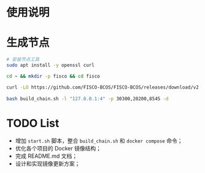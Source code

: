 # 使用说明

# 生成节点

```Bash
# 安装节点工具
sudo apt install -y openssl curl

cd ~ && mkdir -p fisco && cd fisco

curl -LO https://github.com/FISCO-BCOS/FISCO-BCOS/releases/download/v2.4.0/build_chain.sh && chmod u+x build_chain.sh
 
bash build_chain.sh -l "127.0.0.1:4" -p 30300,20200,8545 -d
```

# TODO List

* 增加 `start.sh` 脚本，整合 `build_chain.sh` 和 `docker compose` 命令；
* 优化各个项目的 Docker 镜像结构；
* 完成 README.md 文档；
* 设计和实现镜像更新方案；